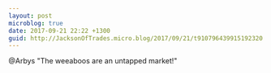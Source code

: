 ```yaml
---
layout: post
microblog: true
date: 2017-09-21 22:22 +1300
guid: http://JacksonOfTrades.micro.blog/2017/09/21/t910796439915192320.html
---
```

@Arbys "The weeaboos are an untapped market!"
